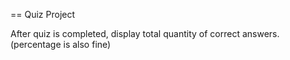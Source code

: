 == Quiz Project

After quiz is completed, display total quantity of correct answers. (percentage is also fine)